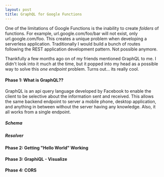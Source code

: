 ```yaml
---
layout: post
title: GraphQL for Google Functions
---
```


One of the limitations of Google Functions is the inability to create
_folders_ of functions. For example, url.google.com/foo/bar will not exist,
only url.google.com/foo. This creates a unique problem when developing a 
serverless application. Traditionally I would build a bunch of routes
following the REST application development pattern. Not possible anymore.

Thankfully a few months ago on of my friends mentioned GraphQL to me. I
didn't look into it much at the time, but it popped into my head as a
possible way to solve this _one endpoint_ problem. Turns out... its really
cool.

#### Phase 1: What is GraphQL??

GraphQL is an api query language developed by Facebook to enable the client
to be selective about the information sent and received. This allows the
same backend endpoint to server a mobile phone, desktop application, and
anything in between without the server having any knowledge. Also, it all
works from a single endpoint.

##### Schema

##### Resolver 

#### Phase 2: Getting "Hello World" Working

#### Phase 3: GraphiQL - Visualize

#### Phase 4: CORS
